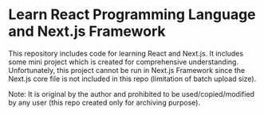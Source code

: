 # Learn React Programming Language and Next.js Framework

This repository includes code for learning React and Next.js. It includes some mini project which is created for comprehensive understanding. Unfortunately, this project cannot be run in Next.js Framework since the Next.js core file is not included in this repo (limitation of batch upload size).

Note: It is original by the author and prohibited to be used/copied/modified by any user (this repo created only for archiving purpose).

